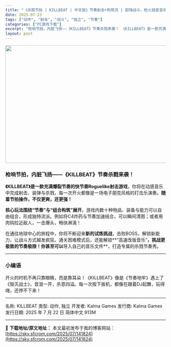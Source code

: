 ```yaml
---
title: "《杀戮节拍 | KILLBEAT | 中文版》节奏射击+构筑流 | 超嗨战斗，枪火就是音乐！"
date: 2025-07-23
tags: ["动作", "射击", "战斗", "独立", "节奏"]
categories: ["PC游戏下载"]
excerpt: "枪响节拍，内脏飞扬——《KILLBEAT》节奏杀戮来袭！ 《KILLBEAT》是一款充满爆裂节奏的快节奏Roguelike射击游戏，你将在动感音乐中完成射击、装弹与杀戮，每一次开火都像是一场电子朋克风格的打击乐演奏。随着节拍操作，不仅更爽，还更强！ 核心玩法围绕“节奏”与“组合构筑”展开。游戏内数十&hellip;"
layout: post
---
```


<img class="aligncenter size-full wp-image-141825" src="https://sky.sfcrom.com/wp-content/uploads/2025/07/202507230243486.webp" alt="" width="660" height="370" />
<h3>枪响节拍，内脏飞扬——《KILLBEAT》节奏杀戮来袭！</h3>
<strong>《KILLBEAT》是一款充满爆裂节奏的快节奏Roguelike射击游戏</strong>，你将在动感音乐中完成射击、装弹与杀戮，每一次开火都像是一场电子朋克风格的打击乐演奏。<strong>随着节拍操作，不仅更爽，还更强！</strong>

<strong>核心玩法围绕“节奏”与“组合构筑”展开</strong>。游戏内数十种物品、装备与能力可以自由组合，形成独特流派。例如将C4炸药与节奏加速结合，可以瞬间清图；或者用肉钩拉近敌人，一击爆头，畅快淋漓！

在通往地球中心的旅程中，你将不断迎来<strong>新的试炼挑战</strong>，击败BOSS，解锁新能力，让战斗方式越发疯狂。通关困难模式后，还能解锁**“高速改版音乐”<strong>，挑战更极致的节奏极限！你甚至可以</strong>导入自己的音乐文件**，打造专属的杀戮节奏秀。

<hr />

<h3>小编语</h3>
开火的时机不再只靠眼睛，而是靠耳朵！《KILLBEAT》像是《节奏地牢》遇上了《毁灭战士》，音浪一开，杀意四溢。每一次按下扳机，都像在跟着DJ起舞，玩得嗨，还停不下来！

<hr />

名称: KILLBEAT
类型: 动作, 独立
开发者: Kalma Games
发行商: Kalma Games
发行日期: 2025 年 7 月 22 日
简体中文
913M

---
📖 **下载地址/原文地址：** 本文最初发布于我的博客网站：[https://sky.sfcrom.com/2025/07/141824](https://sky.sfcrom.com/2025/07/141824)
